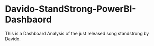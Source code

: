 # Davido-StandStrong-PowerBI-Dashbaord
This is a Dashboard Analysis of the just released song standstrong by Davido.
